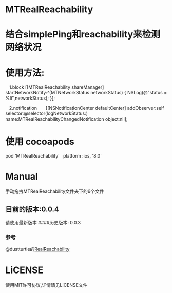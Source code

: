 # MTRealReachability
# 结合simplePing和reachability来检测网络状况

# 使用方法:
    1.block 
    [[MTRealReachability shareManager] startNetworkNotify:^(MTNetworkStatus networkStatus) {
        NSLog(@"status = %li",networkStatus);
    }];
    
    2.notification 
       [[NSNotificationCenter defaultCenter] addObserver:self selector:@selector(logNetworkStatus:)             name:MTRealReachabilityChangedNotification object:nil];
       

# 使用 cocoapods
pod 'MTRealReachability'   
platform :ios, '8.0'
 
# Manual
手动拖拽MTRealReachability文件夹下的6个文件


## 目前的版本:0.0.4
请使用最新版本
####历史版本: 0.0.3

### 参考
@dustturtle的[RealReachability](https://github.com/dustturtle/RealReachability#demo)

# LiCENSE
使用MIT许可协议,详情请见LICENSE文件
